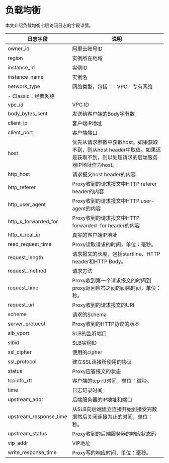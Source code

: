# 负载均衡

本文介绍负载均衡七层访问日志的字段详情。

|日志字段|说明|
|----|--|
|owner\_id|阿里云账号ID|
|region|实例所在地域|
|instance\_id|实例ID|
|instance\_name|实例名|
|network\_type|网络类型，包括：-   VPC：专有网络
-   Classic：经典网络 |
|vpc\_id|VPC ID|
|body\_bytes\_sent|发送给客户端的Body字节数|
|client\_ip|客户端IP地址|
|client\_port|客户端端口|
|host|优先从请求参数中获取host。如果获取不到，则从host header中取值。如果还是获取不到，则以处理请求的后端服务器IP地址作为host。|
|http\_host|请求报文host header的内容|
|http\_referer|Proxy收到的请求报文中HTTP referer header的内容|
|http\_user\_agent|Proxy收到的请求报文中HTTP user-agent的内容|
|http\_x\_forwarded\_for|Proxy收到的请求报文中HTTP forwarded-for header的内容|
|http\_x\_real\_ip|真实的客户端IP地址|
|read\_request\_time|Proxy读取请求的时间，单位：毫秒。|
|request\_length|请求报文的长度，包括startline、HTTP header和HTTP Body。|
|request\_method|请求方法|
|request\_time|Proxy收到第一个请求报文的时间到proxy返回应答之间的间隔时间，单位：秒。|
|request\_uri|Proxy收到的请求报文的URI|
|scheme|请求的Schema|
|server\_protocol|Proxy收到的HTTP协议的版本|
|slb\_vport|SLB的监听端口|
|slbid|SLB实例ID|
|ssl\_cipher|使用的cipher|
|ssl\_protocol|建立SSL连接所使用的协议|
|status|Proxy应答报文的状态|
|tcpinfo\_rtt|客户端的tcp rtt时间，单位：微秒。|
|time|日志记录时间|
|upstream\_addr|后端服务器的IP地址和端口|
|upstream\_response\_time|从SLB向后端建立连接开始到接受完数据然后关闭连接为止的时间，单位：秒。|
|upstream\_status|Proxy收到的后端服务器的响应状态码|
|vip\_addr|VIP地址|
|write\_response\_time|Proxy写的响应时间，单位：毫秒。|

